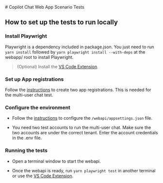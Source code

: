 ﻿﻿# Copilot Chat Web App Scenario Tests

## How to set up the tests to run locally

### Install Playwright

Playwright is a dependency included in package.json. You just need to run `yarn install` followed by `yarn playwright install --with-deps` at the webapp/ root to install Playwright.

> (Optional) Install the [VS Code Extension](https://marketplace.visualstudio.com/items?itemName=ms-playwright.playwright).

### Set up App registrations

Follow the [instructions](https://github.com/microsoft/chat-copilot#optional-enable-backend-authentication-via-azure-ad) to create two app registrations. This is needed for the multi-user chat test.

### Configure the environment

- Follow the [instructions](https://github.com/microsoft/chat-copilot#optional-enable-backend-authentication-via-azure-ad) to configure the `/webapi/appsettings.json` file.

- You need two test accounts to run the multi-user chat. Make sure the two accounts are under the correct tenant. Enter the account credentials in the .env file.

### Running the tests

- Open a terminal window to start the webapi.

- Once the webapi is ready, run `yarn playwright test` in another terminal or use the [VS Code Extension](https://marketplace.visualstudio.com/items?itemName=ms-playwright.playwright).
